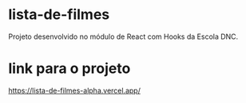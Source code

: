 # lista-de-filmes
Projeto desenvolvido no módulo de React com Hooks da Escola DNC.

# link para o projeto
https://lista-de-filmes-alpha.vercel.app/
